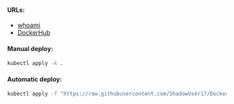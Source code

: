 #### URLs:
- [whoami](https://github.com/traefik/whoami/blob/master/README.md)
- [DockerHub](https://hub.docker.com/r/traefik/whoami)

#### Manual deploy:
```bash
kubectl apply -k .
```

#### Automatic deploy:
```bash
kubectl apply -f "https://raw.githubusercontent.com/ShadowUser17/DockerTemplates/master/K8S/whoami/fluxcd-deploy.yml"
```
